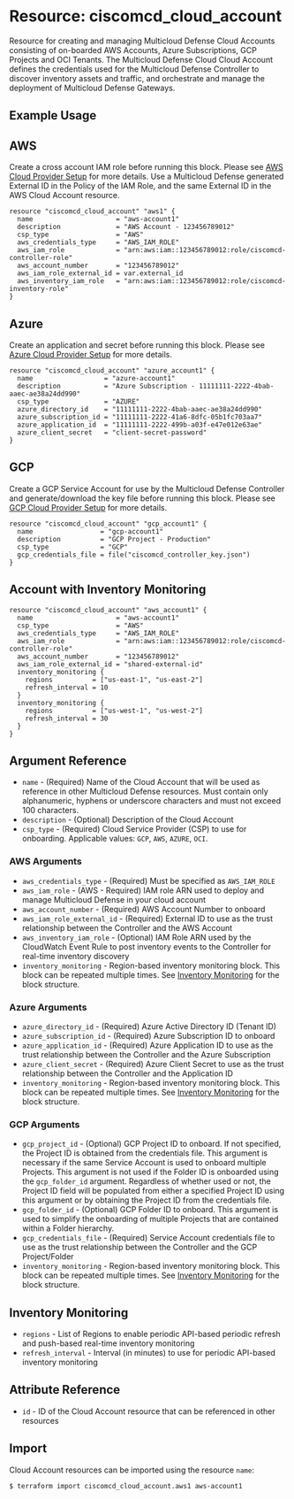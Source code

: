 # Resource: ciscomcd_cloud_account
Resource for creating and managing Multicloud Defense Cloud Accounts consisting of on-boarded AWS Accounts, Azure Subscriptions, GCP Projects and OCI Tenants.  The Multicloud Defense Cloud Cloud Account defines the credentials used for the Multicloud Defense Controller to discover inventory assets and traffic, and orchestrate and manage the deployment of Multicloud Defense Gateways.

## Example Usage

## AWS
Create a cross account IAM role before running this block. Please see [AWS Cloud Provider Setup](https://docs.ciscomcd.com/userguide/setup_csp/aws/overview/) for more details. Use a Multicloud Defense generated External ID in the Policy of the IAM Role, and the same External ID in the AWS Cloud Account resource.

```hcl
resource "ciscomcd_cloud_account" "aws1" {
  name                     = "aws-account1"
  description              = "AWS Account - 123456789012"
  csp_type                 = "AWS"
  aws_credentials_type     = "AWS_IAM_ROLE"
  aws_iam_role             = "arn:aws:iam::123456789012:role/ciscomcd-controller-role"
  aws_account_number       = "123456789012"
  aws_iam_role_external_id = var.external_id
  aws_inventory_iam_role   = "arn:aws:iam::123456789012:role/ciscomcd-inventory-role"
}
```

## Azure
Create an application and secret before running this block. Please see [Azure Cloud Provider Setup](https://docs.ciscomcd.com/userguide/setup_csp/azure/overview/) for more details.

```hcl
resource "ciscomcd_cloud_account" "azure_account1" {
  name                  = "azure-account1"
  description           = "Azure Subscription - 11111111-2222-4bab-aaec-ae38a24dd990"
  csp_type              = "AZURE"
  azure_directory_id    = "11111111-2222-4bab-aaec-ae38a24dd990"
  azure_subscription_id = "11111111-2222-41a6-8dfc-05b1fc703aa7"
  azure_application_id  = "11111111-2222-499b-a03f-e47e012e63ae"
  azure_client_secret   = "client-secret-password"
}
```

## GCP
Create a GCP Service Account for use by the Multicloud Defense Controller and generate/download the key file before running this block. Please see [GCP Cloud Provider Setup](https://docs.ciscomcd.com/userguide/setup_csp/gcp/overview/) for more details.

```hcl
resource "ciscomcd_cloud_account" "gcp_account1" {
  name                 = "gcp-account1"
  description          = "GCP Project - Production"
  csp_type             = "GCP"
  gcp_credentials_file = file("ciscomcd_controller_key.json")
}
```

## Account with Inventory Monitoring
```hcl
resource "ciscomcd_cloud_account" "aws_account1" {
  name                     = "aws-account1"
  csp_type                 = "AWS"
  aws_credentials_type     = "AWS_IAM_ROLE"
  aws_iam_role             = "arn:aws:iam::123456789012:role/ciscomcd-controller-role"
  aws_account_number       = "123456789012"
  aws_iam_role_external_id = "shared-external-id"
  inventory_monitoring {
    regions          = ["us-east-1", "us-east-2"]
    refresh_interval = 10
  }
  inventory_monitoring {
    regions          = ["us-west-1", "us-west-2"]
    refresh_interval = 30
  }
}
```

## Argument Reference
* `name` - (Required) Name of the Cloud Account that will be used as reference in other Multicloud Defense resources. Must contain only alphanumeric, hyphens or underscore characters and must not exceed 100 characters.
* `description` - (Optional) Description of the Cloud Account
* `csp_type` - (Required)  Cloud Service Provider (CSP) to use for onboarding. Applicable values: `GCP`, `AWS`, `AZURE`, `OCI`.

### AWS Arguments
* `aws_credentials_type` - (Required) Must be specified as `AWS_IAM_ROLE`
* `aws_iam_role` - (AWS - Required) IAM role ARN used to deploy and manage Multicloud Defense in your cloud account
* `aws_account_number` - (Required) AWS Account Number to onboard
* `aws_iam_role_external_id` - (Required) External ID to use as the trust relationship between the Controller and the AWS Account
* `aws_inventory_iam_role` - (Optional) IAM Role ARN used by the CloudWatch Event Rule to post inventory events to the Controller for real-time inventory discovery
* `inventory_monitoring` - Region-based inventory monitoring block. This block can be repeated multiple times. See [Inventory Monitoring](#inventory-monitoring) for the block structure.

### Azure Arguments
* `azure_directory_id` - (Required) Azure Active Directory ID (Tenant ID)
* `azure_subscription_id` - (Required) Azure Subscription ID to onboard
* `azure_application_id` - (Required) Azure Application ID to use as the trust relationship between the Controller and the Azure Subscription
* `azure_client_secret` - (Required) Azure Client Secret to use as the trust relationship between the Controller and the Application ID
* `inventory_monitoring` - Region-based inventory monitoring block. This block can be repeated multiple times. See [Inventory Monitoring](#inventory-monitoring) for the block structure.

### GCP Arguments
* `gcp_project_id` - (Optional) GCP Project ID to onboard. If not specified, the Project ID is obtained from the credentials file. This argument is necessary if the same Service Account is used to onboard multiple Projects. This argument is not used if the Folder ID is onboarded using the `gcp_folder_id` argument. Regardless of whether used or not, the Project ID field will be populated from either a specified Project ID using this argument or by obtaining the Project ID from the credentials file.
* `gcp_folder_id` - (Optional) GCP Folder ID to onboard. This argument is used to simplify the onboarding of multiple Projects that are contained within a Folder hierarchy.
* `gcp_credentials_file` - (Required) Service Account credentials file to use as the trust relationship between the Controller and the GCP Project/Folder
* `inventory_monitoring` - Region-based inventory monitoring block. This block can be repeated multiple times. See [Inventory Monitoring](#inventory-monitoring) for the block structure.

## Inventory Monitoring
* `regions` - List of Regions to enable periodic API-based periodic refresh and push-based real-time inventory monitoring
* `refresh_interval` - Interval (in minutes) to use for periodic API-based inventory monitoring

## Attribute Reference
* `id` - ID of the Cloud Account resource that can be referenced in other resources

## Import
Cloud Account resources can be imported using the resource `name`:

```hcl
$ terraform import ciscomcd_cloud_account.aws1 aws-account1
```